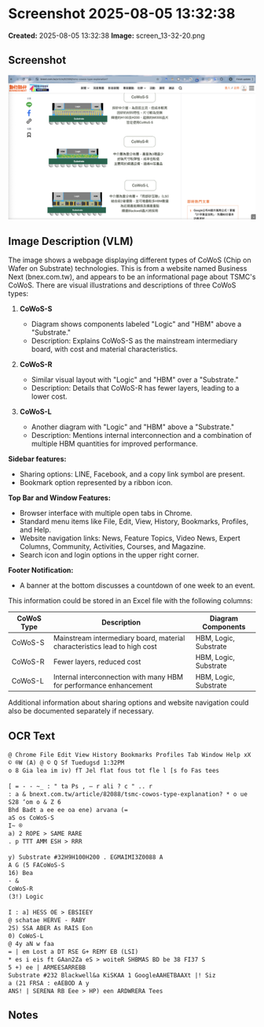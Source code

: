 # Screenshot 2025-08-05 13:32:38

**Created:** 2025-08-05 13:32:38
**Image:** screen_13-32-20.png

## Screenshot

![Screenshot](screen_13-32-20.png)

## Image Description (VLM)

The image shows a webpage displaying different types of CoWoS (Chip on Wafer on Substrate) technologies. This is from a website named Business Next (bnex.com.tw), and appears to be an informational page about TSMC's CoWoS. There are visual illustrations and descriptions of three CoWoS types:

1. **CoWoS-S**
   - Diagram shows components labeled "Logic" and "HBM" above a "Substrate."
   - Description: Explains CoWoS-S as the mainstream intermediary board, with cost and material characteristics.

2. **CoWoS-R**
   - Similar visual layout with "Logic" and "HBM" over a "Substrate."
   - Description: Details that CoWoS-R has fewer layers, leading to a lower cost.

3. **CoWoS-L**
   - Another diagram with "Logic" and "HBM" above a "Substrate."
   - Description: Mentions internal interconnection and a combination of multiple HBM quantities for improved performance.

**Sidebar features:**
- Sharing options: LINE, Facebook, and a copy link symbol are present.
- Bookmark option represented by a ribbon icon.

**Top Bar and Window Features:**
- Browser interface with multiple open tabs in Chrome.
- Standard menu items like File, Edit, View, History, Bookmarks, Profiles, and Help.
- Website navigation links: News, Feature Topics, Video News, Expert Columns, Community, Activities, Courses, and Magazine.
- Search icon and login options in the upper right corner.

**Footer Notification:**
- A banner at the bottom discusses a countdown of one week to an event.

This information could be stored in an Excel file with the following columns:

| CoWoS Type | Description                  | Diagram Components                  |
|------------|-------------------------------|------------------------------------|
| CoWoS-S    | Mainstream intermediary board, material characteristics lead to high cost | HBM, Logic, Substrate              |
| CoWoS-R    | Fewer layers, reduced cost                                  | HBM, Logic, Substrate              |
| CoWoS-L    | Internal interconnection with many HBM for performance enhancement | HBM, Logic, Substrate              |

Additional information about sharing options and website navigation could also be documented separately if necessary.

## OCR Text

```
@ Chrome File Edit View History Bookmarks Profiles Tab Window Help xX © ®W (A) @ © Q Sf Tuedugsd 1:32PM
o 8 Gia lea im iv) fT Jel flat fous tot fle l [s fo Fas tees

[ = - - ~_ : " ta Ps , — r ali ? c " .. r
: a & bnext.com.tw/article/82088/tsmc-cowos-type-explanation? * o ue S28 ‘om o & Z 6
Bhd Badt a ee ee oa ene) arvana (=
aS os CoWoS-S
I~ ®
a) 2 ROPE > SAME RARE
. p TTT AMM ESH > RRR

y) Substrate #32H9H100H200 . EGMAIMI3Z0088 A
A G (5 FACoWoS-S
16) Bea
- &
CoWoS-R
(3!) Logic

I : a] HESS OE > EBSIEEY
@ schatae HERVE - RABY
2S) SSA ABER As RAIS Eon
0) CoWoS-L
@ 4y aN w faa
= | em Lost a DT RSE G+ REMY EB (LSI)
* es i eis ft GAan2Za eS > woiteR SHBMAS BD be 38 FI37 S
5 +) ee | ARMEESARREBB
Substrate #232 Blackwell&a KiSKAA 1 GoogleAAHETBAAXt |! Siz
a (21 FRSA : eAEBOD A y
ANS! | SERENA RB Eee > HP) een ARDWRERA Tees
```

## Notes

<!-- Add your notes here -->
